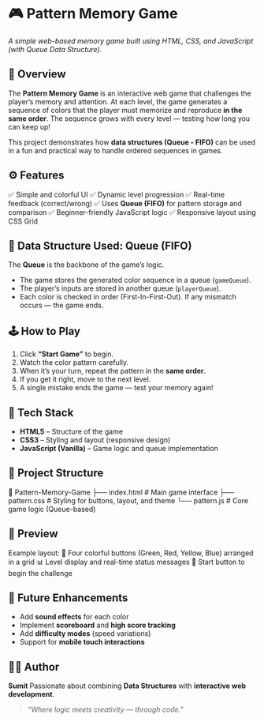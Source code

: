 



# 🎮 Pattern Memory Game

*A simple web-based memory game built using HTML, CSS, and JavaScript (with Queue Data Structure).*



## 🧠 Overview

The **Pattern Memory Game** is an interactive web game that challenges the player’s memory and attention.
At each level, the game generates a sequence of colors that the player must memorize and reproduce **in the same order**.
The sequence grows with every level — testing how long you can keep up!

This project demonstrates how **data structures (Queue - FIFO)** can be used in a fun and practical way to handle ordered sequences in games.



## ⚙️ Features

✅ Simple and colorful UI
✅ Dynamic level progression
✅ Real-time feedback (correct/wrong)
✅ Uses **Queue (FIFO)** for pattern storage and comparison
✅ Beginner-friendly JavaScript logic
✅ Responsive layout using CSS Grid



## 🧩 Data Structure Used: Queue (FIFO)

The **Queue** is the backbone of the game’s logic.

* The game stores the generated color sequence in a queue (`gameQueue`).
* The player’s inputs are stored in another queue (`playerQueue`).
* Each color is checked in order (First-In-First-Out).
  If any mismatch occurs — the game ends.



## 🕹️ How to Play

1. Click **“Start Game”** to begin.
2. Watch the color pattern carefully.
3. When it’s your turn, repeat the pattern in the **same order**.
4. If you get it right, move to the next level.
5. A single mistake ends the game — test your memory again!



## 🧱 Tech Stack

* **HTML5** – Structure of the game
* **CSS3** – Styling and layout (responsive design)
* **JavaScript (Vanilla)** – Game logic and queue implementation



## 📁 Project Structure


📂 Pattern-Memory-Game
├── index.html         # Main game interface
├── pattern.css        # Styling for buttons, layout, and theme
└── pattern.js         # Core game logic (Queue-based)




## 📸 Preview

Example layout:
🎨 Four colorful buttons (Green, Red, Yellow, Blue) arranged in a grid
📊 Level display and real-time status messages
🚀 Start button to begin the challenge



## 🚀 Future Enhancements

* Add **sound effects** for each color
* Implement **scoreboard** and **high score tracking**
* Add **difficulty modes** (speed variations)
* Support for **mobile touch interactions**



## 👨‍💻 Author

**Sumit**
Passionate about combining **Data Structures** with **interactive web development**.

> *“Where logic meets creativity — through code.”*



